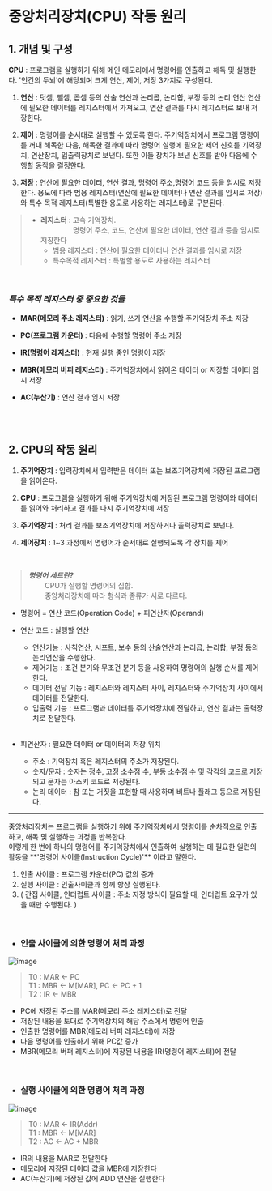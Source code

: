# 중앙처리장치(CPU) 작동 원리

## 1. 개념 및 구성

**CPU** : 프로그램을 실행하기 위해 메인 메모리에서 명령어를 인출하고 해독 및 실행한다.
'인간의 두뇌'에 해당되며 크게 연산, 제어, 저장 3가지로 구성된다.

1.  **연산** : 덧셈, 뺄셈, 곱셈 등의 산술 연산과 논리곱, 논리합, 부정 등의 논리 연산
    연산에 필요한 데이터를 레지스터에서 가져오고, 연산 결과를 다시 레지스터로 보내 저장한다.

2.  **제어** : 명령어를 순서대로 실행할 수 있도록 한다.
    주기억장치에서 프로그램 명령어를 꺼내 해독한 다음, 해독한 결과에 따라 명령어 실행에 필요한 제어 신호를 기억장치, 연산장치, 입출력장치로 보낸다.
    또한 이들 장치가 보낸 신호를 받아 다음에 수행할 동작을 결정한다.

3.  **저장** : 연산에 필요한 데이터, 연산 결과, 명령어 주소,명령어 코드 등을 임시로 저장한다.
    용도에 따라 범용 레지스터(연산에 필요한 데이터나 연산 결과를 임시로 저장)와 특수 목적 레지스터(특별한 용도로 사용하는 레지스터)로 구분된다.

> - **레지스터** : 고속 기억장치.<br>
>   　　 　　 명령어 주소, 코드, 연산에 필요한 데이터, 연산 결과 등을 임시로 저장한다 <br>
>   - 범용 레지스터 : 연산에 필요한 데이터나 연산 결과를 임시로 저장
>   - 특수목적 레지스터 : 특별할 용도로 사용하는 레지스터

<br>

### _**특수 목적 레지스터 중 중요한 것들**_

- **MAR(메모리 주소 레지스터)** : 읽기, 쓰기 연산을 수행할 주기억장치 주소 저장

- **PC(프로그램 카운터)** : 다음에 수행할 명령어 주소 저장

- **IR(명령어 레지스터)** : 현재 실행 중인 명령어 저장

- **MBR(메모리 버퍼 레지스터)** : 주기억장치에서 읽어온 데이터 or 저장할 데이터 임시 저장

- **AC(누산기)** : 연산 결과 임시 저장

<br>
<br>

## 2. CPU의 작동 원리

1. **주기억장치** : 입력장치에서 입력받은 데이터 또는 보조기억장치에 저장된 프로그램을 읽어온다.

2. **CPU** : 프로그램을 실행하기 위해 주기억장치에 저장된 프로그램 명령어와 데이터를 읽어와 처리하고 결과를 다시 주기억장치에 저장

3. **주기억장치** : 처리 결과를 보조기억장치에 저장하거나 출력장치로 보낸다.

4. **제어장치** : 1~3 과정에서 명령어가 순서대로 실행되도록 각 장치를 제어

<br>

> _**명령어 세트란?**_ <br>
> 　　 CPU가 실행할 명령어의 집합.<br>
> 　　 중앙처리장치에 따라 형식과 종류가 서로 다르다.<br>

- 명령어 = 연산 코드(Operation Code) + 피연산자(Operand)

- 연산 코드 : 실행할 연산

  - 연산기능 : 사칙연산, 시프트, 보수 등의 산술연산과 논리곱, 논리합, 부정 등의 논리연산을 수행한다.
  - 제어기능 : 조건 분기와 무조건 분기 등을 사용하여 명령어의 실행 순서를 제어한다.
  - 데이터 전달 기능 : 레지스터와 레지스터 사이, 레지스터와 주기억장치 사이에서 데이터를 전달한다.
  - 입출력 기능 : 프로그램과 데이터를 주기억장치에 전달하고, 연산 결과는 출력장치로 전달한다.
    <br>
    <br>

- 피연산자 : 필요한 데이터 or 데이터의 저장 위치
  <br>
  - 주소 : 기억장치 혹은 레지스터의 주소가 저장된다.
  - 숫자/문자 : 숫자는 정수, 고정 소수점 수, 부동 소수점 수 및 각각의 코드로 저장되고 문자는 아스키 코드로 저장된다.
  - 논리 데이터 : 참 또는 거짓을 표현할 때 사용하며 비트나 플래그 등으로 저장된다.

<hr>
중앙처리장치는 프로그램을 실행하기 위해 주기억장치에서 명령어를 순차적으로 인출하고, 해독 및 실행하는 과정을 반복한다.<br>
이렇게 한 번에 하나의 명령어를 주기억장치에서 인출하여 실행하는 데 필요한 일련의 활동을 **'명령어 사이클(Instruction Cycle)'** 이라고 말한다.

1. 인출 사이클 : 프로그램 카운터(PC) 값의 증가
2. 실행 사이클 : 인출사이클과 함께 항상 실행된다.
3. ( 간접 사이클, 인터럽트 사이클 : 주소 지정 방식이 필요할 때, 인터럽트 요구가 있을 때만 수행된다. )

<br>

- ### 인출 사이클에 의한 명령어 처리 과정
![image](https://user-images.githubusercontent.com/63834758/197391747-83b4ef05-1509-4221-b699-9c9c5d8174b8.png)

  > T0 : MAR <- PC <br>
  > T1 : MBR <- M[MAR], PC <- PC + 1 <br>
  > T2 : IR <- MBR <br>

  - PC에 저장된 주소를 MAR(메모리 주소 레지스터)로 전달
  - 저장된 내용을 토대로 주기억장치의 해당 주소에서 명령어 인출
  - 인출한 명령어를 MBR(메모리 버퍼 레지스터)에 저장
  - 다음 명령어를 인출하기 위해 PC값 증가
  - MBR(메모리 버퍼 레지스터)에 저장된 내용을 IR(명령어 레지스터)에 전달

<br>

- ### 실행 사이클에 의한 명령어 처리 과정
![image](https://user-images.githubusercontent.com/63834758/197391761-6f87b806-a40d-40b4-9490-8f6ddf623202.png)

  > T0 : MAR <- IR(Addr) <br>
  > T1 : MBR <- M[MAR] <br>
  > T2 : AC <- AC + MBR <br>

  - IR의 내용을 MAR로 전달한다
  - 메모리에 저장된 데이터 값을 MBR에 저장한다
  - AC(누산기)에 저장된 값에 ADD 연산을 실행한다

